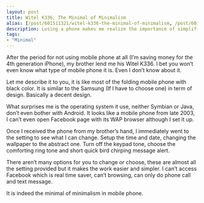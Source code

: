 ```yaml
---
layout: post
title: Witel K336, The Minimal of Minimalism
alias: [/post/601511321/witel-k336-the-minimal-of-minimalism, /post/601511321/]
description: Losing a phone makes me realize the importance of simplification.
tags:
- "Minimal"
---
```

After the period for not using mobile phone at all (I’m saving money for the 4th generation iPhone), my brother lend me his Witel K336. I bet you won’t even know what type of mobile phone it is. Even I don’t know about it.

<!--more-->

Let me describe it to you, it is like most of the folding mobile phone with black color. It is similar to the Samsung (If I have to choose one) in term of design. Basically a decent design.

What surprises me is the operating system it use, neither Symbian or Java, don’t even bother with Android. It looks like a mobile phone from late 2003, I can’t even open Facebook page with its WAP browser although I set it up.

Once I received the phone from my brother’s hand, I immediately went to the setting to see what I can change. Setup the time and date, changing the wallpaper to the abstract one. Turn off the keypad tone, choose the comforting ring tone and short quick bird chirping message alert.

There aren’t many options for you to change or choose, these are almost all the setting provided but it makes the work easier and simpler. I can’t access Facebook which is real time saver, can’t browsing, can only do phone call and text message.

It is indeed the minimal of minimalism in mobile phone.
